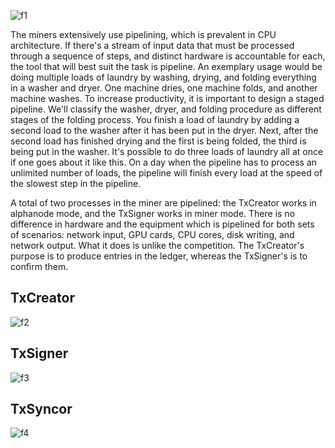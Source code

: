 
![f1]

The miners extensively use pipelining, which is prevalent in CPU architecture. If there's a stream of input data that must be processed through a sequence of steps, and distinct hardware is accountable for each, the tool that will best suit the task is pipeline. An exemplary usage would be doing multiple loads of laundry by washing, drying, and folding everything in a washer and dryer. One machine dries, one machine folds, and another machine washes. To increase productivity, it is important to design a staged pipeline. We'll classify the washer, dryer, and folding procedure as different stages of the folding process. You finish a load of laundry by adding a second load to the washer after it has been put in the dryer. Next, after the second load has finished drying and the first is being folded, the third is being put in the washer. It's possible to do three loads of laundry all at once if one goes about it like this. On a day when the pipeline has to process an unlimited number of loads, the pipeline will finish every load at the speed of the slowest step in the pipeline.

A total of two processes in the miner are pipelined: the TxCreator works in alphanode mode, and the TxSigner works in miner mode. There is no difference in hardware and the equipment which is pipelined for both sets of scenarios: network input, GPU cards, CPU cores, disk writing, and network output. What it does is unlike the competition. The TxCreator's purpose is to produce entries in the ledger, whereas the TxSigner's is to confirm them.

## TxCreator

![f2]

## TxSigner

![f3]


## TxSyncor


![f4]


[f1]: https://i.imgur.com/dmmkEEv.png

[f2]: https://i.imgur.com/GzrWI9z.png

[f3]: https://i.imgur.com/gN9kHJ0.png

[f4 ]: https://i.imgur.com/XpkgEb6.png